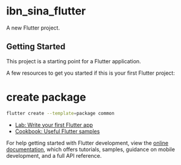 # ibn_sina_flutter

A new Flutter project.

## Getting Started

This project is a starting point for a Flutter application.

A few resources to get you started if this is your first Flutter project:
# create package
```bash
flutter create --template=package common
```
- [Lab: Write your first Flutter app](https://docs.flutter.dev/get-started/codelab)
- [Cookbook: Useful Flutter samples](https://docs.flutter.dev/cookbook)

For help getting started with Flutter development, view the
[online documentation](https://docs.flutter.dev/), which offers tutorials,
samples, guidance on mobile development, and a full API reference.
